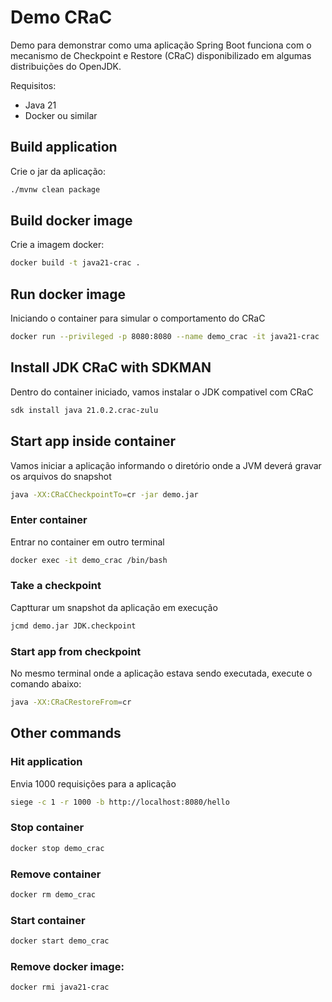 # Demo CRaC

Demo para demonstrar como uma aplicação Spring Boot funciona com o mecanismo de Checkpoint e Restore (CRaC) disponibilizado em algumas distribuições do OpenJDK.

Requisitos:

- Java 21
- Docker ou similar

## Build application

Crie o jar da aplicação:

```bash
./mvnw clean package
```

## Build docker image

Crie a imagem docker:

```bash
docker build -t java21-crac .
```

## Run docker image

Iniciando o container para simular o comportamento do CRaC

```bash
docker run --privileged -p 8080:8080 --name demo_crac -it java21-crac
```

## Install JDK CRaC with SDKMAN

Dentro do container iniciado, vamos instalar o JDK compativel com CRaC

```bash
sdk install java 21.0.2.crac-zulu
```

## Start app inside container

Vamos iniciar a aplicação informando o diretório onde a JVM deverá gravar os arquivos do snapshot

```bash
java -XX:CRaCCheckpointTo=cr -jar demo.jar
```

### Enter container

Entrar no container em outro terminal

```bash
docker exec -it demo_crac /bin/bash
```

### Take a checkpoint

Captturar um snapshot da aplicação em execução

```bash
jcmd demo.jar JDK.checkpoint
```

### Start app from checkpoint

No mesmo terminal onde a aplicação estava sendo executada, execute o comando abaixo:

```bash
java -XX:CRaCRestoreFrom=cr
```

## Other commands

### Hit application

Envia 1000 requisições para a aplicação

```bash
siege -c 1 -r 1000 -b http://localhost:8080/hello
```

### Stop container

```bash
docker stop demo_crac
```

### Remove container

```bash
docker rm demo_crac
```

### Start container

```bash
docker start demo_crac
```

### Remove docker image:

```bash
docker rmi java21-crac
```

